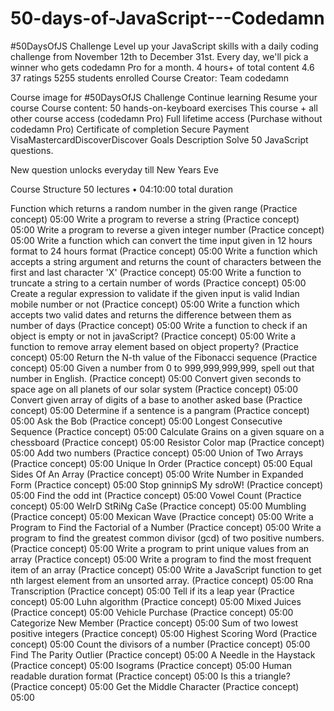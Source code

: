 # 50-days-of-JavaScript---Codedamn

#50DaysOfJS Challenge
Level up your JavaScript skills with a daily coding challenge from November 12th to December 31st. Every day, we'll pick a winner who gets codedamn Pro for a month.
4 hours+ of total content
4.6
37 ratings
5255 students enrolled
Course Creator: Team codedamn

Course image for #50DaysOfJS Challenge
Continue learning
Resume your course
Course content:
50 hands-on-keyboard exercises
This course + all other course access (codedamn Pro)
Full lifetime access (Purchase without codedamn Pro)
Certificate of completion
Secure Payment
VisaMastercardDiscoverDiscover
Goals
Description
Solve 50 JavaScript questions.

New question unlocks everyday till New Years Eve

Course Structure
50 lectures • 04:10:00 total duration

  Function which returns a random number in the given range (Practice concept)
05:00
  Write a program to reverse a string (Practice concept)
05:00
  Write a program to reverse a given integer number (Practice concept)
05:00
  Write a function which can convert the time input given in 12 hours format to 24 hours format (Practice concept)
05:00
  Write a function which accepts a string argument and returns the count of characters between the first and last character 'X' (Practice concept)
05:00
  Write a function to truncate a string to a certain number of words (Practice concept)
05:00
  Create a regular expression to validate if the given input is valid Indian mobile number or not (Practice concept)
05:00
  Write a function which accepts two valid dates and returns the difference between them as number of days (Practice concept)
05:00
  Write a function to check if an object is empty or not in javaScript? (Practice concept)
05:00
  Write a function to remove array element based on object property? (Practice concept)
05:00
  Return the N-th value of the Fibonacci sequence (Practice concept)
05:00
  Given a number from 0 to 999,999,999,999, spell out that number in English. (Practice concept)
05:00
  Convert given seconds to space age on all planets of our solar system (Practice concept)
05:00
  Convert given array of digits of a base to another asked base (Practice concept)
05:00
  Determine if a sentence is a pangram (Practice concept)
05:00
  Ask the Bob (Practice concept)
05:00
  Longest Consecutive Sequence (Practice concept)
05:00
  Calculate Grains on a given square on a chessboard (Practice concept)
05:00
  Resistor Color map (Practice concept)
05:00
  Add two numbers (Practice concept)
05:00
  Union of Two Arrays (Practice concept)
05:00
  Unique In Order (Practice concept)
05:00
  Equal Sides Of An Array (Practice concept)
05:00
  Write Number in Expanded Form (Practice concept)
05:00
  Stop gninnipS My sdroW! (Practice concept)
05:00
  Find the odd int (Practice concept)
05:00
  Vowel Count (Practice concept)
05:00
  WeIrD StRiNg CaSe (Practice concept)
05:00
  Mumbling (Practice concept)
05:00
  Mexican Wave (Practice concept)
05:00
  Write a Program to Find the Factorial of a Number (Practice concept)
05:00
  Write a program to find the greatest common divisor (gcd) of two positive numbers. (Practice concept)
05:00
  Write a program to print unique values from an array (Practice concept)
05:00
  Write a program to find the most frequent item of an array (Practice concept)
05:00
  Write a JavaScript function to get nth largest element from an unsorted array. (Practice concept)
05:00
  Rna Transcription (Practice concept)
05:00
  Tell if its a leap year (Practice concept)
05:00
  Luhn algorithm (Practice concept)
05:00
  Mixed Juices (Practice concept)
05:00
  Vehicle Purchase (Practice concept)
05:00
  Categorize New Member (Practice concept)
05:00
  Sum of two lowest positive integers (Practice concept)
05:00
  Highest Scoring Word (Practice concept)
05:00
  Count the divisors of a number (Practice concept)
05:00
  Find The Parity Outlier (Practice concept)
05:00
  A Needle in the Haystack (Practice concept)
05:00
  Isograms (Practice concept)
05:00
  Human readable duration format (Practice concept)
05:00
  Is this a triangle? (Practice concept)
05:00
  Get the Middle Character (Practice concept)
05:00
